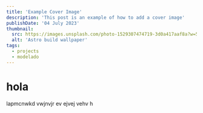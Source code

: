 ```yaml
---
title: 'Example Cover Image'
description: 'This post is an example of how to add a cover image'
publishDate: '04 July 2023'
thumbnail:
  src: https://images.unsplash.com/photo-1529307474719-3d0a417aaf8a?w=500&auto=format&fit=crop&q=60&ixlib=rb-4.0.3&ixid=M3wxMjA3fDB8MHxzZWFyY2h8MjR8fGJ1aWxkaW5nfGVufDB8fDB8fHww
  alt: 'Astro build wallpaper'
tags:
  - projects
  - modelado
---
```


# hola

lapmcnwkd vwjnvjr ev ejvej vehv h
